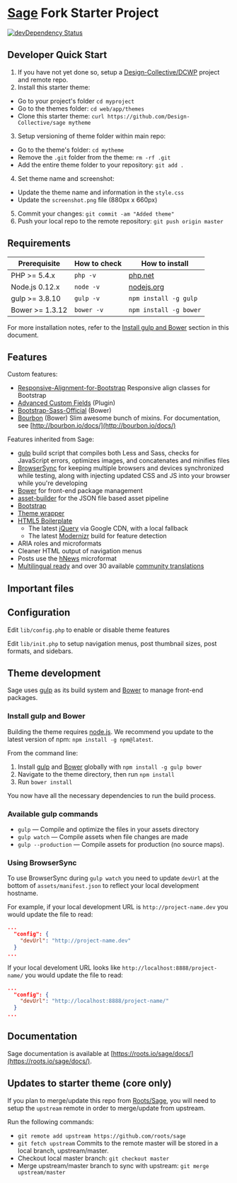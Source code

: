 # [Sage](https://roots.io/sage/) Fork Starter Project
[![devDependency Status](https://david-dm.org/roots/sage/dev-status.svg)](https://david-dm.org/roots/sage#info=devDependencies)

## Developer Quick Start

1. If you have not yet done so, setup a [Design-Collective/DCWP](https://github.com/Design-Collective/dcwp) project and remote repo.
2. Install this starter theme:
  * Go to your project's folder `cd myproject`
  * Go to the themes folder: `cd web/app/themes`
  * Clone this starter theme:
    `curl https://github.com/Design-Collective/sage mytheme`
3. Setup versioning of theme folder within main repo:
  * Go to the theme's folder: `cd mytheme`
  * Remove the `.git` folder from the theme: `rm -rf .git`
  * Add the entire theme folder to your repository: `git add .`
4. Set theme name and screenshot:
  * Update the theme name and information in the `style.css`
  * Update the `screenshot.png` file (880px x 660px)
5. Commit your changes: `git commit -am "Added theme"`
6. Push your local repo to the remote repository: `git push origin master`

## Requirements

| Prerequisite    | How to check | How to install
| --------------- | ------------ | ------------- |
| PHP >= 5.4.x    | `php -v`     | [php.net](http://php.net/manual/en/install.php) |
| Node.js 0.12.x  | `node -v`    | [nodejs.org](http://nodejs.org/) |
| gulp >= 3.8.10  | `gulp -v`    | `npm install -g gulp` |
| Bower >= 1.3.12 | `bower -v`   | `npm install -g bower` |

For more installation notes, refer to the [Install gulp and Bower](#install-gulp-and-bower) section in this document.

## Features

Custom features:
* [Responsive-Alignment-for-Bootstrap](https://github.com/calebzahnd/Responsive-Alignment-for-Bootstrap) Responsive align classes for Bootstrap
* [Advanced Custom Fields](http://www.advancedcustomfields.com/resources) (Plugin)
* [Bootstrap-Sass-Official](http://badge.fury.io/bo/bootstrap-sass) (Bower)
* [Bourbon](https://github.com/thoughtbot/bourbon) (Bower) Slim awesome bunch of mixins. For documentation, see [http://bourbon.io/docs/](http://bourbon.io/docs/)

Features inherited from Sage:
* [gulp](http://gulpjs.com/) build script that compiles both Less and Sass, checks for JavaScript errors, optimizes images, and concatenates and minifies files
* [BrowserSync](http://www.browsersync.io/) for keeping multiple browsers and devices synchronized while testing, along with injecting updated CSS and JS into your browser while you're developing
* [Bower](http://bower.io/) for front-end package management
* [asset-builder](https://github.com/austinpray/asset-builder) for the JSON file based asset pipeline
* [Bootstrap](http://getbootstrap.com/)
* [Theme wrapper](https://roots.io/sage/docs/theme-wrapper/)
* [HTML5 Boilerplate](http://html5boilerplate.com/)
  * The latest [jQuery](http://jquery.com/) via Google CDN, with a local fallback
  * The latest [Modernizr](http://modernizr.com/) build for feature detection
* ARIA roles and microformats
* Cleaner HTML output of navigation menus
* Posts use the [hNews](http://microformats.org/wiki/hnews) microformat
* [Multilingual ready](https://roots.io/wpml/) and over 30 available [community translations](https://github.com/roots/sage-translations)

## Important files




## Configuration

Edit `lib/config.php` to enable or disable theme features

Edit `lib/init.php` to setup navigation menus, post thumbnail sizes, post formats, and sidebars.

## Theme development

Sage uses [gulp](http://gulpjs.com/) as its build system and [Bower](http://bower.io/) to manage front-end packages.

### Install gulp and Bower

Building the theme requires [node.js](http://nodejs.org/download/). We recommend you update to the latest version of npm: `npm install -g npm@latest`.

From the command line:

1. Install [gulp](http://gulpjs.com) and [Bower](http://bower.io/) globally with `npm install -g gulp bower`
2. Navigate to the theme directory, then run `npm install`
3. Run `bower install`

You now have all the necessary dependencies to run the build process.

### Available gulp commands

* `gulp` — Compile and optimize the files in your assets directory
* `gulp watch` — Compile assets when file changes are made
* `gulp --production` — Compile assets for production (no source maps).

### Using BrowserSync

To use BrowserSync during `gulp watch` you need to update `devUrl` at the bottom of `assets/manifest.json` to reflect your local development hostname.

For example, if your local development URL is `http://project-name.dev` you would update the file to read:
```json
...
  "config": {
    "devUrl": "http://project-name.dev"
  }
...
```
If your local develoment URL looks like `http://localhost:8888/project-name/` you would update the file to read:
```json
...
  "config": {
    "devUrl": "http://localhost:8888/project-name/"
  }
...
```

## Documentation

Sage documentation is available at [https://roots.io/sage/docs/](https://roots.io/sage/docs/).

## Updates to starter theme (core only)

If you plan to merge/update this repo from [Roots/Sage](https://roots.io/sage/), you will need to setup the `upstream` remote in order to merge/update from upstream.

Run the following commands:
  * `git remote add upstream https://github.com/roots/sage`
  * `git fetch upstream`
  Commits to the remote master will be stored in a local branch, upstream/master.
  * Checkout local master branch: `git checkout master`
  * Merge upstream/master branch to sync with upstream: `git merge upstream/master`